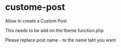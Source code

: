 # custome-post
Allow to create a Custom Post 


 This needs to be add on the theme function.php

Please replace post name - to the name taht you want 

